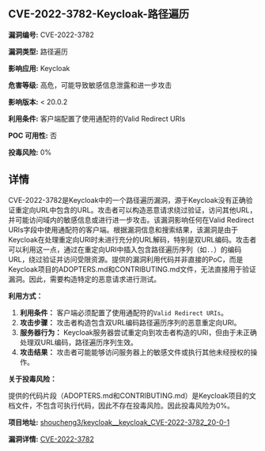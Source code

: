 ## CVE-2022-3782-Keycloak-路径遍历

**漏洞编号:** CVE-2022-3782

**漏洞类型:** 路径遍历

**影响应用:** Keycloak

**危害等级:** 高危，可能导致敏感信息泄露和进一步攻击

**影响版本:** < 20.0.2

**利用条件:** 客户端配置了使用通配符的Valid Redirect URIs

**POC 可用性:** 否

**投毒风险:** 0%

## 详情

CVE-2022-3782是Keycloak中的一个路径遍历漏洞，源于Keycloak没有正确验证重定向URL中包含的URL。攻击者可以构造恶意请求绕过验证，访问其他URL，并可能访问域内的敏感信息或进行进一步攻击。该漏洞影响任何在Valid Redirect URIs字段中使用通配符的客户端。根据漏洞信息和搜索结果，该漏洞是由于Keycloak在处理重定向URI时未进行充分的URL解码，特别是双URL编码。攻击者可以利用这一点，通过在重定向URI中插入包含路径遍历序列（如`..`）的编码URL，绕过验证并访问受限资源。提供的漏洞利用代码并非直接的PoC，而是Keycloak项目的ADOPTERS.md和CONTRIBUTING.md文件，无法直接用于验证漏洞。因此，需要构造特定的恶意请求进行测试。

**利用方式：**

1.  **利用条件：** 客户端必须配置了使用通配符的`Valid Redirect URIs`。
2.  **攻击步骤：** 攻击者构造包含双URL编码路径遍历序列的恶意重定向URI。
3.  **服务器行为：** Keycloak服务器尝试重定向到攻击者构造的URI，但由于未正确处理双URL编码，路径遍历序列生效。
4.  **攻击结果：** 攻击者可能能够访问服务器上的敏感文件或执行其他未经授权的操作。

**关于投毒风险：**

提供的代码片段（ADOPTERS.md和CONTRIBUTING.md）是Keycloak项目的文档文件，不包含可执行代码，因此不存在投毒风险。因此投毒风险为0%。

**项目地址:** [shoucheng3/keycloak__keycloak_CVE-2022-3782_20-0-1](https://github.com/shoucheng3/keycloak__keycloak_CVE-2022-3782_20-0-1)

**漏洞详情:** [CVE-2022-3782](https://nvd.nist.gov/vuln/detail/CVE-2022-3782)